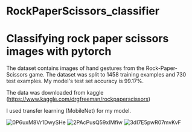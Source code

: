 # RockPaperScissors_classifier

# Classifying rock paper scissors images with pytorch

The dataset contains images of hand gestures from the Rock-Paper-Scissors game.
The dataset was split to 1458 training examples and 730 test examples.
My model's test set accuracy is 99.17%.

The data was downloaded from kaggle (https://www.kaggle.com/drgfreeman/rockpaperscissors)

I used transfer learning (MobileNet) for my model.

![0P6uxM8Vr1DwySHe](https://user-images.githubusercontent.com/64536392/104521261-34777000-5605-11eb-953f-07a0d28418ef.png)
![2PAcPusQ59xIMfiw](https://user-images.githubusercontent.com/64536392/104521341-6557a500-5605-11eb-9005-87c05b287827.png)
![3dI7E5pwR07mvKvF](https://user-images.githubusercontent.com/64536392/104521398-7c969280-5605-11eb-8ce0-78776eb0cdc6.png)

